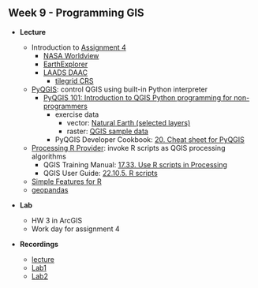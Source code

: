 ## Week 9 - Programming GIS

- **Lecture**
  - Introduction to [Assignment 4](../../assignment/04/index.md)
    - [NASA Worldview](https://worldview.earthdata.nasa.gov/)
    - [EarthExplorer](https://earthexplorer.usgs.gov/)
    - [LAADS DAAC](https://ladsweb.modaps.eosdis.nasa.gov/)
      - [tilegrid CRS](tilegrid/index.md)
  - [PyQGIS](https://docs.qgis.org/3.22/en/docs/pyqgis_developer_cookbook/): control QGIS using built-in Python interpreter
    - [PyQGIS 101: Introduction to QGIS Python programming for non-programmers](https://anitagraser.com/pyqgis-101-introduction-to-qgis-python-programming-for-non-programmers/)
      - exercise data
        - vector: [Natural Earth (selected layers)](natural_earth_pyqgis_101.gpkg.zip)
        - raster: [QGIS sample data](qgis_sample_data.zip)
      - PyQGIS Developer Cookbook: [20. Cheat sheet for PyQGIS](https://docs.qgis.org/3.22/en/docs/pyqgis_developer_cookbook/cheat_sheet.html#cheat-sheet-for-pyqgis)
  - [Processing R Provider](https://north-road.github.io/qgis-processing-r/): invoke R scripts as QGIS processing algorithms
    - QGIS Training Manual: [17.33. Use R scripts in Processing](https://docs.qgis.org/3.22/en/docs/training_manual/processing/r_intro.html)
    - QGIS User Guide: [22.10.5. R scripts](https://docs.qgis.org/3.22/en/docs/user_manual/processing/3rdParty.html#r-scripts)    
  - [Simple Features for R](https://r-spatial.github.io/sf/)
  - [geopandas](https://geopandas.org/en/stable/)
    
- **Lab**
  - HW 3 in ArcGIS
  - Work day for assignment 4
  
- **Recordings**
  - [lecture](https://ucsb.box.com/s/0kra7ixwgqxnjrqyeycnp5mh3rgom5pp)  
  - [Lab1](https://ucsb.box.com/s/mdmqq1i793ppzw9rga3vp2lbhzt2nu7y)
  - [Lab2](https://ucsb.box.com/s/54cz2aiypswi00tr2a0zqx9zz9910p7z)
